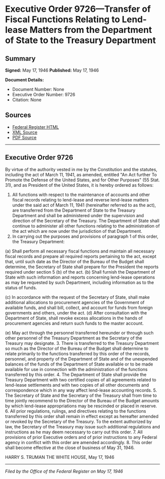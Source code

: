 # Executive Order 9726—Transfer of Fiscal Functions Relating to Lend-lease Matters from the Department of State to the Treasury Department

## Summary

**Signed:** May 17, 1946
**Published:** May 17, 1946

**Document Details:**
- Document Number: None
- Executive Order Number: 9726
- Citation: None

## Sources
- [Federal Register HTML](https://www.presidency.ucsb.edu/documents/executive-order-9726-transfer-fiscal-functions-relating-lend-lease-matters-from-the)
- [XML Source](None)
- [PDF Source](None)

---

## Executive Order 9726

By virtue of the authority vested in me by the Constitution and the statutes, including the act of March 11, 1941, as amended, entitled "An Act further To Promote the Defense of the United States, and for Other Purposes" (55 Stat. 31), and as President of the United States, it is hereby ordered as follows:
1. All functions with respect to the maintenance of accounts and other fiscal records relating to lend-lease and reverse lend-lease matters under the said act of March 11, 1941 (hereinafter referred to as the act), are transferred from the Department of State to the Treasury Department and shall be administered under the supervision and direction of the Secretary of the Treasury. The Department of State shall continue to administer all other functions relating to the administration of the act which are now under the jurisdiction of that Department.
2. In carrying out the purposes and provisions of paragraph 1 of this order, the Treasury Department:

(a) Shall perform all necessary fiscal functions and maintain all necessary fiscal records and prepare all required reports pertaining to the act, except that, until such date as the Director of the Bureau of the Budget shall determine, the Secretary of State shall prepare for the President the reports required under section 5 (b) of the act.
(b) Shall furnish the Department of State with such information and reports concerning lend-lease operations as may be requested by such Department, including information as to the status of funds.

(c) In accordance with the request of the Secretary of State, shall make additional allocations to procurement agencies of the Government of available funds, and shall bill, collect, and account for funds from foreign governments and others, under the act.
(d) After consultation with the Department of State, shall revoke excess allocations in the hands of procurement agencies and return such funds to the master account.

(e) May act through the personnel transferred hereunder or through such other personnel of the Treasury Department as the Secretary of the Treasury may designate.
3. There is transferred to the Treasury Department so much as the Director of the Bureau of the Budget shall determine to relate primarily to the functions transferred by this order of the records, personnel, and property of the Department of State and of the unexpended balances of the funds of the Department of State available or to be made available for use in connection with the administration of the functions transferred by this order.
4. The Department of State shall provide the Treasury Department with two certified copies of all agreements related to lend-lease settlements and with two copies of all other documents and correspondence which in any way affect lend-lease accounting records.
5. The Secretary of State and the Secretary of the Treasury shall from time to time jointly recommend to the Director of the Bureau of the Budget amounts by which lend-lease appropriations may be rescinded or placed in reserve.
6. All prior regulations, rulings, and directives relating to the functions transferred by this order shall remain in effect except as hereafter amended or revoked by the Secretary of the Treasury. To the extent authorized by law, the Secretary of the Treasury may issue such additional regulations and instructions as he may deem necessary to carry out this order.
7. All provisions of prior Executive orders and of prior instructions to any Federal agency in conflict with this order are amended accordingly.
8. This order shall become effective at the close of business of May 31, 1946.

HARRY S. TRUMAN
THE WHITE HOUSE,
May 17, 1946

---

*Filed by the Office of the Federal Register on May 17, 1946*
